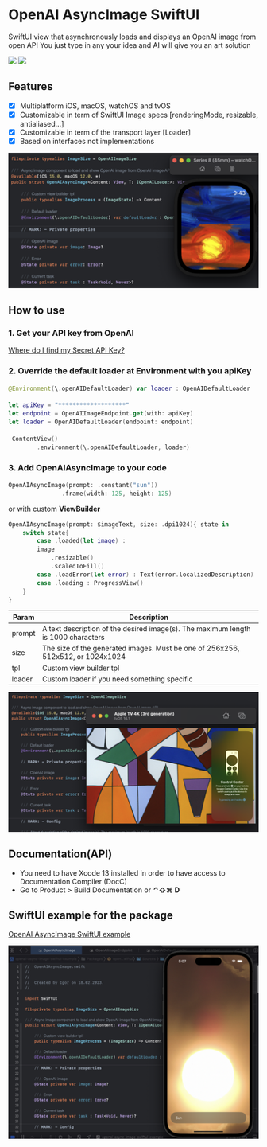 # OpenAI AsyncImage SwiftUI

SwiftUI view that asynchronously loads and displays an OpenAI image from open API
You just type in any your idea and AI will give you an art solution

[![](https://img.shields.io/endpoint?url=https%3A%2F%2Fswiftpackageindex.com%2Fapi%2Fpackages%2FThe-Igor%2Fopenai-async-image-swiftui%2Fbadge%3Ftype%3Dswift-versions)](https://swiftpackageindex.com/The-Igor/openai-async-image-swiftui)
[![](https://img.shields.io/endpoint?url=https%3A%2F%2Fswiftpackageindex.com%2Fapi%2Fpackages%2FThe-Igor%2Fopenai-async-image-swiftui%2Fbadge%3Ftype%3Dplatforms)](https://swiftpackageindex.com/The-Igor/openai-async-image-swiftui)

## Features
- [x] Multiplatform iOS, macOS, watchOS and tvOS
- [x] Customizable in term of SwiftUI Image specs [renderingMode, resizable,  antialiased...]
- [x] Customizable in term of the transport layer [Loader]
- [x] Based on interfaces not implementations

 ![OpenAI AsyncImage SwiftUI](https://github.com/The-Igor/openai-async-image-swiftui/blob/main/image/sun_watch.png) 

## How to use

### 1. Get your API key from OpenAI
[Where do I find my Secret API Key?](https://help.openai.com/en/articles/4936850-where-do-i-find-my-secret-api-key)


### 2. Override the default loader at Environment with you apiKey
```swift
@Environment(\.openAIDefaultLoader) var loader : OpenAIDefaultLoader

let apiKey = "*******************"
let endpoint = OpenAIImageEndpoint.get(with: apiKey)
let loader = OpenAIDefaultLoader(endpoint: endpoint)

 ContentView()
        .environment(\.openAIDefaultLoader, loader)
```

### 3. Add **OpenAIAsyncImage** to your code

```swift
OpenAIAsyncImage(prompt: .constant("sun"))
               .frame(width: 125, height: 125)
```
or with custom **ViewBuilder**

```swift
OpenAIAsyncImage(prompt: $imageText, size: .dpi1024){ state in
    switch state{
        case .loaded(let image) :
        image
            .resizable()
            .scaledToFill()
        case .loadError(let error) : Text(error.localizedDescription)
        case .loading : ProgressView()
    }
}
```

| Param | Description |
| --- | --- |
| prompt | A text description of the desired image(s). The maximum length is 1000 characters |
| size | The size of the generated images. Must be one of 256x256, 512x512, or 1024x1024 |
| tpl | Custom view builder tpl |
| loader | Custom loader if you need something specific|

 ![OpenAI AsyncImage SwiftUI](https://github.com/The-Igor/openai-async-image-swiftui/blob/main/image/appletv.png) 

## Documentation(API)
- You need to have Xcode 13 installed in order to have access to Documentation Compiler (DocC)
- Go to Product > Build Documentation or **⌃⇧⌘ D**

## SwiftUI example for the package

[OpenAI AsyncImage SwiftUI example](https://github.com/The-Igor/openai-async-image-swiftui-example)


 ![OpenAI AsyncImage SwiftUI](https://github.com/The-Igor/openai-async-image-swiftui/blob/main/image/sun.png) 

